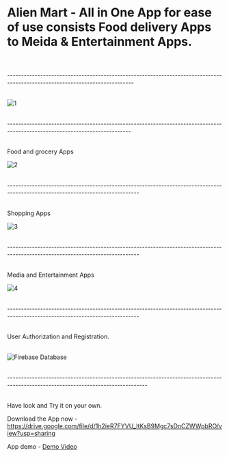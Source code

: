 # Alien Mart - All in One App for ease of use consists Food delivery Apps to Meida & Entertainment Apps. <br><br>

---------------------------------------------------------------------------------------------------------------------------- <br><br>

![1](https://github.com/Shivam9456Singh/Alien_Mart/assets/113454708/eee94262-b975-4680-880b-dc7fe533507a) <br><br>


--------------------------------------------------------------------------------------------------------------------------- <br><br>

Food and grocery Apps

![2](https://github.com/Shivam9456Singh/Alien_Mart/assets/113454708/21ad3dd0-5eca-4dd7-ae53-48aecce4ee04) <br><br>


------------------------------------------------------------------------------------------------------------------------------ <br><br>

Shopping Apps

![3](https://github.com/Shivam9456Singh/Alien_Mart/assets/113454708/727b1982-1d09-49d7-b845-49ea16b869be) <br><br>

------------------------------------------------------------------------------------------------------------------------------ <br><br>

Media and Entertainment Apps

![4](https://github.com/Shivam9456Singh/Alien_Mart/assets/113454708/b31074ef-8474-4b2e-b7fd-3838c069d6e9)<br><br>


------------------------------------------------------------------------------------------------------------------------------ <br><br>

User Authorization and Registration.<br><br>

![Firebase Database](https://github.com/Shivam9456Singh/Alien_Mart/assets/113454708/94f0d387-a39f-4e7a-ba76-2447b2a91598)<br><br>

---------------------------------------------------------------------------------------------------------------------------------<br><br>

Have look and Try it on your own. 

Download the App now - https://drive.google.com/file/d/1h2ieR7FYVU_ItKsB9Mgc7sDnCZWWpbRO/view?usp=sharing


App demo - [Demo Video](https://drive.google.com/file/d/1ABZp6O5ZlK-1IWUvr_wuGakJ2Un1ca5J/view?usp=sharing)



